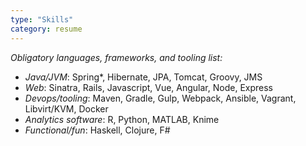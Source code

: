 ```yaml
---
type: "Skills"
category: resume
---
```

_Obligatory languages, frameworks, and tooling list:_

* _Java/JVM_: Spring*, Hibernate, JPA, Tomcat, Groovy, JMS
* _Web_: Sinatra, Rails, Javascript, Vue, Angular, Node, Express
* _Devops/tooling_: Maven, Gradle, Gulp, Webpack, Ansible, Vagrant, Libvirt/KVM, Docker
* _Analytics software_: R, Python, MATLAB, Knime
* _Functional/fun_: Haskell, Clojure, F#